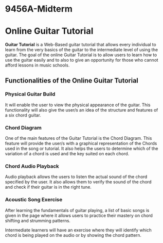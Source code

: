 # 9456A-Midterm

<h1>Online Guitar Tutorial</h1>
	
<p><b>Guitar Tutorial</b> is a Web-Based guitar tutorial that allows every individual to learn from the very basics of the guitar to the intermediate level of using the guitar. The goal of the online Guitar Tutorial is to allow users to learn how to use the guitar easily and to also to give an opportunity for those who cannot afford lessons in music schools.</p>

<h2>Functionalities of the Online Guitar Tutorial</h2>
<h3>Physical Guitar Build</h3>
<p>It will enable the user to view the physical appearance of the guitar. This functionality will also give the user/s an idea of the structure and features of a six chord guitar.</p>
<h3>Chord Diagram</h3>
<p>One of the main features of the Guitar Tutorial is the Chord Diagram. This feature will provide the user/s with a graphical representation of the Chords used in the song or tutorial. It also helps the users to determine which of the variation of a chord is used and the key suited on each chord.</p>
<h3>Chord Audio Playback</h3>
<p>Audio playback allows the users to listen the actual sound of the chord specified by the user. It also allows them to verify the sound of the chord and check if their guitar is in the right tune.</p>
<h3>Acoustic Song Exercise</h3>
<p>After learning the fundamentals of guitar playing, a list of basic songs is given in the page where it allows users to practice their mastery on chord shifting and strumming patterns.<p>
<p>Intermediate learners will have an exercise where they will identify which chord is being played on the audio or by showing the chord pattern.</p>

